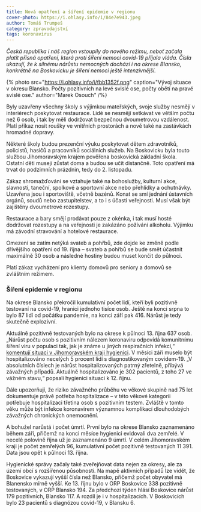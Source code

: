 ```yaml
---
title: Nová opatření a šíření epidemie v regionu
cover-photo: https://i.ohlasy.info/i/84e7e943.jpeg
author: Tomáš Trumpeš
category: zpravodajství
tags: koronavirus
---
```


*Česká republika i náš region vstoupily do nového režimu, neboť začala platit přísná opatření, která proti šíření nemoci covid-19 přijala vláda. Čísla ukazují, že k silnému nárůstu nemocných dochází i na okrese Blansko, konkrétně na Boskovicku je šíření nemoci ještě intenzivnější.*

{% photo src="https://i.ohlasy.info/i/fbb1352f.png" caption="Vývoj situace v okresu Blansko. Počty pozitivních na levé svislé ose, počty obětí na pravé svislé ose." author="Marek Osouch" /%}

Byly uzavřeny všechny školy s výjimkou mateřských, svoje služby nesmějí v interiérech poskytovat restaurace. Lidé se nesmějí setkávat ve větším počtu než 6 osob, i tak by měli dodržovat bezpečnou dvoumetrovou vzdálenost. Platí příkaz nosit roušky ve vnitřních prostorách a nově také na zastávkách hromadné dopravy.

Některé školy budou prezenční výuku poskytovat dětem zdravotníků, policistů, hasičů a pracovníků sociálních služeb. Na Boskovicku byla touto službou Jihomoravským krajem pověřena boskovická základní škola. Ostatní děti musejí zůstat doma a budou se učit distančně. Toto opatření má trvat do podzimních prázdnin, tedy do 2. listopadu.

Zákaz shromažďování se vztahuje také na bohoslužby, kulturní akce, slavnosti, taneční, spolkové a sportovní akce nebo přehlídky a ochutnávky. Uzavřena jsou i sportoviště, včetně bazénů. Konat se smí jednání ústavních orgánů, soudů nebo zastupitelstev, a to i s účastí veřejnosti. Musí však být zajištěny dvoumetrové rozestupy.

Restaurace a bary smějí prodávat pouze z okénka, i tak musí hosté dodržovat rozestupy a na veřejnosti je zakázáno požívání alkoholu. Výjimku má závodní stravování a hotelové restaurace.

Omezení se zatím netýká svateb a pohřbů, zde dojde ke změně podle dřívějšího opatření od 19. října – svateb a pohřbů se bude smět účastnit maximálně 30 osob a následné hostiny budou muset končit do půlnoci.

Platí zákaz vycházení pro klienty domovů pro seniory a domovů se zvláštním režimem.

### Šíření epidemie v regionu

Na okrese Blansko překročil kumulativní počet lidí, kteří byli pozitivně testovaní na covid-19, hranici jednoho tisíce osob. Ještě na konci srpna to bylo 87 lidí od počátku pandemie, na konci září pak 416. Nárůst je tedy skutečně explozivní.

Aktuálně pozitivně testovaných bylo na okrese k půlnoci 13. října 637 osob. „Nárůst počtu osob s pozitivním nálezem koronaviru odpovídá komunitnímu šíření viru v populaci tak, jak je známe u jiných respiračních infekcí,“ [komentují situaci v Jihomoravském kraji hygienici](https://data.ohlasy.info/2020/covid/prehled-13-10.pdf). V měsíci září muselo být hospitalizováno necelých 5 procent lidí s diagnostikovaným covidem-19. „V absolutních číslech je nárůst hospitalizovaných patrný zřetelně, přibývá závažných případů. Aktuálně hospitalizováno je 302 pacientů, z toho 27 ve vážném stavu,“ popsali hygienici situaci k 12. říjnu.

Dále upozorňují, že riziko závažného průběhu ve věkové skupině nad 75 let dokumentuje právě potřeba hospitalizace – v této věkové kategorii potřebuje hospitalizaci třetina osob s pozitivním testem. Zvláště v tomto věku může být infekce koronavirem významnou komplikací dlouhodobých závažných chronických onemocnění.

A bohužel narůstá i počet úmrtí. První bylo na okrese Blansko zaznamenáno během září, přičemž na konci měsíce hygienici evidovali dva zemřelé. V necelé polovině října už je zaznamenáno 9 úmrtí. V celém Jihomoravském kraji je počet zemřelých 96, kumulativní počet pozitivně testovaných 11 391. Data jsou opět k půlnoci 13. října.

Hygienické správy začaly také zveřejňovat data nejen za okresy, ale za území obcí s rozšířenou působností. Na mapě aktivních případů lze vidět, že Boskovice vykazují vyšší čísla než Blansko, přičemž počet obyvatel má Blanensko mírně vyšší. Ke 13. říjnu bylo v ORP Boskovice 338 pozitivně testovaných, v ORP Blansko 194. Za předchozí týden hlásí Boskovice nárůst 179 pozitivních, Blansko 117. A rozdíl je i v hospitalizacích. V Boskovicích bylo 23 pacientů s diagnózou covid-19, v Blansku 6.
